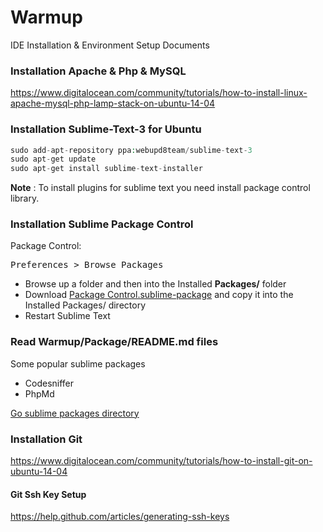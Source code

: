 
Warmup
======

IDE Installation &amp; Environment Setup Documents

### Installation Apache & Php & MySQL

<a href="https://www.digitalocean.com/community/tutorials/how-to-install-linux-apache-mysql-php-lamp-stack-on-ubuntu-14-04">https://www.digitalocean.com/community/tutorials/how-to-install-linux-apache-mysql-php-lamp-stack-on-ubuntu-14-04</a>

### Installation Sublime-Text-3 for Ubuntu

```php
sudo add-apt-repository ppa:webupd8team/sublime-text-3
sudo apt-get update
sudo apt-get install sublime-text-installer
```

**Note** : To install plugins for sublime text you need install package control library.

### Installation Sublime Package Control

Package Control:

<kbd>Preferences > Browse Packages</kbd>

* Browse up a folder and then into the Installed <b>Packages/</b> folder
* Download <a href="https://sublime.wbond.net/Package%20Control.sublime-package" target="_blank">Package Control.sublime-package</a> and copy it into the Installed Packages/ directory
* Restart Sublime Text


### Read Warmup/Package/README.md files

Some popular sublime packages

* Codesniffer
* PhpMd

<a href="https://sublime.wbond.net/" target="_blank">Go sublime packages directory</a>


### Installation Git

<a href="https://www.digitalocean.com/community/tutorials/how-to-install-git-on-ubuntu-14-04">https://www.digitalocean.com/community/tutorials/how-to-install-git-on-ubuntu-14-04</a>

#### Git Ssh Key Setup

<a href="https://help.github.com/articles/generating-ssh-keys">https://help.github.com/articles/generating-ssh-keys</a>
